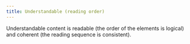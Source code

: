 ```yaml
---
title: Understandable (reading order)
---
```


Understandable content is readable (the order of the elements is logical) and coherent (the reading sequence is consistent).
